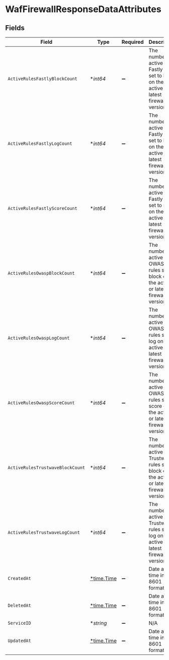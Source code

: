 # WafFirewallResponseDataAttributes


## Fields

| Field                                                                                       | Type                                                                                        | Required                                                                                    | Description                                                                                 | Example                                                                                     |
| ------------------------------------------------------------------------------------------- | ------------------------------------------------------------------------------------------- | ------------------------------------------------------------------------------------------- | ------------------------------------------------------------------------------------------- | ------------------------------------------------------------------------------------------- |
| `ActiveRulesFastlyBlockCount`                                                               | **int64*                                                                                    | :heavy_minus_sign:                                                                          | The number of active Fastly rules set to block on the active or latest firewall version.    |                                                                                             |
| `ActiveRulesFastlyLogCount`                                                                 | **int64*                                                                                    | :heavy_minus_sign:                                                                          | The number of active Fastly rules set to log on the active or latest firewall version.      |                                                                                             |
| `ActiveRulesFastlyScoreCount`                                                               | **int64*                                                                                    | :heavy_minus_sign:                                                                          | The number of active Fastly rules set to score on the active or latest firewall version.    |                                                                                             |
| `ActiveRulesOwaspBlockCount`                                                                | **int64*                                                                                    | :heavy_minus_sign:                                                                          | The number of active OWASP rules set to block on the active or latest firewall version.     |                                                                                             |
| `ActiveRulesOwaspLogCount`                                                                  | **int64*                                                                                    | :heavy_minus_sign:                                                                          | The number of active OWASP rules set to log on the active or latest firewall version.       |                                                                                             |
| `ActiveRulesOwaspScoreCount`                                                                | **int64*                                                                                    | :heavy_minus_sign:                                                                          | The number of active OWASP rules set to score on the active or latest firewall version.     |                                                                                             |
| `ActiveRulesTrustwaveBlockCount`                                                            | **int64*                                                                                    | :heavy_minus_sign:                                                                          | The number of active Trustwave rules set to block on the active or latest firewall version. |                                                                                             |
| `ActiveRulesTrustwaveLogCount`                                                              | **int64*                                                                                    | :heavy_minus_sign:                                                                          | The number of active Trustwave rules set to log on the active or latest firewall version.   |                                                                                             |
| `CreatedAt`                                                                                 | [*time.Time](https://pkg.go.dev/time#Time)                                                  | :heavy_minus_sign:                                                                          | Date and time in ISO 8601 format.                                                           | 2020-04-09 18:14:30 +0000 UTC                                                               |
| `DeletedAt`                                                                                 | [*time.Time](https://pkg.go.dev/time#Time)                                                  | :heavy_minus_sign:                                                                          | Date and time in ISO 8601 format.                                                           | 2020-04-09 18:14:30 +0000 UTC                                                               |
| `ServiceID`                                                                                 | **string*                                                                                   | :heavy_minus_sign:                                                                          | N/A                                                                                         | SU1Z0isxPaozGVKXdv0eY                                                                       |
| `UpdatedAt`                                                                                 | [*time.Time](https://pkg.go.dev/time#Time)                                                  | :heavy_minus_sign:                                                                          | Date and time in ISO 8601 format.                                                           | 2020-04-09 18:14:30 +0000 UTC                                                               |